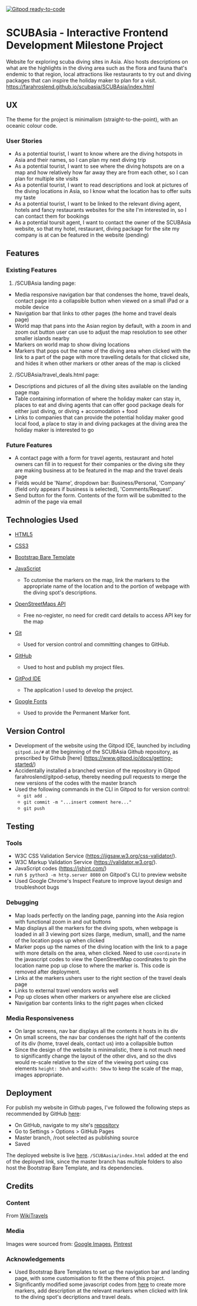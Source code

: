 [![Gitpod ready-to-code](https://img.shields.io/badge/Gitpod-ready--to--code-blue?logo=gitpod)](https://gitpod.io/#https://github.com/farahroslend/scubasia)

# SCUBAsia - Interactive Frontend Development Milestone Project
Website for exploring scuba diving sites in Asia. 
Also hosts descriptions on what are the highlights in the diving area such as the flora and fauna that's endemic to that region, local attractions like restaurants to try out and diving packages that can inspire the holiday maker to plan for a visit.
<https://farahroslend.github.io/scubasia/SCUBAsia/index.html>



## UX
The theme for the project is minimalism (straight-to-the-point), with an oceanic colour code.

### User Stories

* As a potential tourist, I want to know where are the diving hotspots in Asia and their names, so I can plan my next diving trip
* As a potential tourist, I want to see where the diving hotspots are on a map and how relatively how far away they are from each other, so I can plan for multiple site visits
* As a potential tourist, I want to read descriptions and look at pictures of the diving locations in Asia, so I know what the location has to offer suits my taste
* As a potential tourist, I want to be linked to the relevant diving agent, hotels and fancy restaurants websites for the site I'm interested in, so I can contact them for bookings
* As a potential toursit agent, I want to contact the owner of the SCUBAsia website, so that my hotel, restaurant, diving package for the site my company is at can be featured in the website (pending)


## Features
### Existing Features

1) /SCUBAsia landing page:
* Media responsive navigation bar that condenses the home, travel deals, contact page into a collapsible button when viewed on a small iPad or a mobile device
* Navigation bar that links to other pages (the home and travel deals page)
* World map that pans into the Asian region by default, with a zoom in and zoom out button user can use to adjust the map resolution to see other smaller islands nearby
* Markers on world map to show diving locations
* Markers that pops out the name of the diving area when clicked with the link to a part of the page with more travelling details for that clicked site, and hides it when other markers or other areas of the map is clicked

2) /SCUBAsia/travel_deals.html page:
* Descriptions and pictures of all the diving sites available on the landing page map
* Table containing information of where the holiday maker can stay in, places to eat and diving agents that can offer good package deals for either just diving, or diving + accomodation + food
* Links to companies that can provide the potential holiday maker good local food, a place to stay in and diving packages at the diving area the holiday maker is interested to go


### Future Features

* A contact page with a form for travel agents, restaurant and hotel owners can fill in to request for their companies or the diving site they are making business at to be featured in the map and the travel deals page 
* Fields would be 'Name', dropdown bar: Business/Personal, 'Company' (field only appears if business is selected), 'Comments/Request'.
* Send button for the form. Contents of the form will be submitted to the admin of the page via email


## Technologies Used
* [HTML5](https://www.w3.org/TR/2017/REC-html52-20171214/)

* [CSS3](https://www.w3.org/Style/CSS/)

* [Bootstrap Bare Template](https://startbootstrap.com/templates/bare/)

* [JavaScript](https://developer.mozilla.org/en-US/docs/Web/JavaScript)

  * To cutomise the markers on the map, link the markers to the appropriate name of the location and to the portion of webpage with the diving spot's descriptions.

* [OpenStreetMaps API](https://www.openstreetmap.org/#map=6/4.116/109.455)

  * Free no-register, no need for credit card details to access API key for the map  

* [Git](https://git-scm.com/)

  * Used for version control and committing changes to GitHub.

* [GitHub](https://github.com/)

  * Used to host and publish my project files.

* [GitPod IDE](https://gitpod.io/)

  * The application I used to develop the project.


* [Google Fonts](https://fonts.google.com/)
  
  * Used to provide the Permanent Marker font.

## Version Control
* Development of the website using the Gitpod IDE, launched by including `gitpod.io/#` at the beginning of the SCUBAsia Github repository, as prescribed by Github [here] (https://www.gitpod.io/docs/getting-started/)
* Accidentally installed a branched version of the repository in Gitpod farahroslend/gitpod-setup, thereby needing pull requests to merge the new versions of the codes with the master branch
* Used the following commands in the CLI in Gitpod to for version control:
    * `git add .`
    * `git commit -m "...insert comment here..."`
    * `git push`

## Testing 

### Tools
* W3C CSS Validation Service (https://jigsaw.w3.org/css-validator/).
* W3C Markup Validation Service (https://validator.w3.org/).
* JavaScript codes (https://jshint.com/)
* run `$ python3 -m http.server 8080` on Gitpod's CLI to preview website
* Used Google Chrome's Inspect Feature to improve layout design and troubleshoot bugs 

### Debugging
* Map loads perfectly on the landing page, panning into the Asia region with functional zoom in and out buttons
* Map displays all the markers for the diving spots, when webpage is loaded in all 3 viewing port sizes (large, medium, small), and the name of the location pops up when clicked 
* Marker pops up the names of the diving location with the link to a page with more details on the area, when clicked. Need to use `coordinate` in the javascript codes to view the OpenStreetMap coordinates to pin the location name pop up close to where the marker is. This code is removed after deployment.
* Links at the markers ushers user to the right section of the travel deals page 
* Links to external travel vendors works well
* Pop up closes when other markers or anywhere else are clicked 
* Navigation bar contents links to the right pages when clicked


### Media Responsiveness
* On large screens, nav bar displays all the contents it hosts in its div
* On small screens, the nav bar condenses the right half of the contents of its div (home, travel deals, contact us) into a collapsible button
* Since the design of the website is minimalistic, there is not much need to significantly change the layout of the other divs, and so the divs would re-scale relative to the size of the viewing port using css elements `height: 50vh` and `width: 50vw` to keep the scale of the map, images appropriate.


## Deployment
For publish my website in Github pages, I've followed the following steps as recommended by GitHub [here](https://docs.github.com/en/github/working-with-github-pages/configuring-a-publishing-source-for-your-github-pages-site):
* On GitHub, navigate to my site's [repository](https://github.com/farahroslend/scubasia) 
* Go to Settings > Options > GitHub Pages
* Master branch, /root selected as publishing source
* Saved

The deployed website is live [here](https://farahroslend.github.io/scubasia/SCUBAsia/index.html). 
`/SCUBAasia/index.html` added at the end of the deployed link, since the master branch has multiple folders to also host the Bootstrap Bare Template, and its dependencies.


## Credits
### Content
From [WikiTravels](https://wikitravel.org/en/Main_Page)

### Media
Images were sourced from: [Google Images](https://www.google.com/imghp?hl=EN), [Pintrest](https://www.pinterest.com/)

### Acknowledgements
* Used Bootstrap Bare Templates to set up the navigation bar and landing page, with some customisation to fit the theme of this project.
* Significantly modified some javascript codes from [here](https://openstreetmap.be/en/projects/howto/openlayers.html) to create more markers, add description at the relevant markers when clicked with link to the diving spot's decriptions and travel deals.